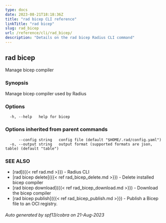 ```yaml
---
type: docs
date: 2023-08-21T18:18:36Z
title: "rad bicep CLI reference"
linkTitle: "rad bicep"
slug: rad_bicep
url: /reference/cli/rad_bicep/
description: "Details on the rad bicep Radius CLI command"
---
```

## rad bicep

Manage bicep compiler

### Synopsis

Manage bicep compiler used by Radius

### Options

```
  -h, --help   help for bicep
```

### Options inherited from parent commands

```
      --config string   config file (default "$HOME/.rad/config.yaml")
  -o, --output string   output format (supported formats are json, table) (default "table")
```

### SEE ALSO

* [rad]({{< ref rad.md >}})	 - Radius CLI
* [rad bicep delete]({{< ref rad_bicep_delete.md >}})	 - Delete installed bicep compiler
* [rad bicep download]({{< ref rad_bicep_download.md >}})	 - Download the bicep compiler
* [rad bicep publish]({{< ref rad_bicep_publish.md >}})	 - Publish a Bicep file to an OCI registry.

###### Auto generated by spf13/cobra on 21-Aug-2023
